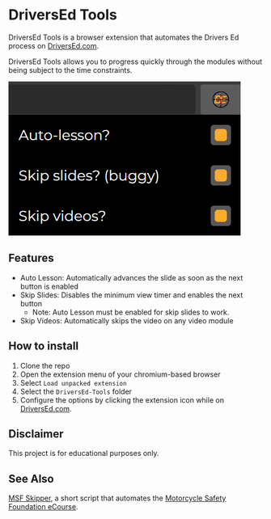 # DriversEd Tools

DriversEd Tools is a browser extension that automates the Drivers Ed process on [DriversEd.com](https://driversed.com).

DriversEd Tools allows you to progress quickly through the modules without being subject to the time constraints.

![DriversEd Tools](readme/DriversEdTools-Menu.png?raw=true)

## Features

- Auto Lesson: Automatically advances the slide as soon as the next button is enabled
- Skip Slides: Disables the minimum view timer and enables the next button
  - Note: Auto Lesson must be enabled for skip slides to work.
- Skip Videos: Automatically skips the video on any video module

## How to install

1. Clone the repo
2. Open the extension menu of your chromium-based browser
3. Select `Load unpacked extension`
4. Select the `DriversEd-Tools` folder
5. Configure the options by clicking the extension icon while on [DriversEd.com](https://driversed.com).

## Disclaimer

This project is for educational purposes only.

## See Also

[MSF Skipper](https://gist.github.com/ethankrein/a6dde0cb5c881c84eec7d568f673d077), a short script that automates the [Motorcycle Safety Foundation eCourse](https://elearning.msf-usa.org/).
